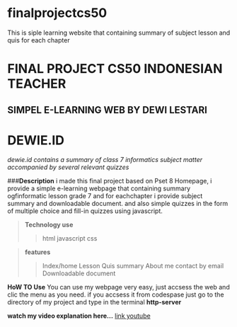 # finalprojectcs50
This is siple learning website that containing summary of subject lesson and quis for each chapter
# FINAL PROJECT CS50 INDONESIAN TEACHER
## SIMPEL E-LEARNING WEB BY DEWI LESTARI

# **DEWIE.ID**

*dewie.id contains a summary of class 7 informatics subject matter accompanied by several relevant quizzes*

###**Description**
i made this final project based on Pset 8 Homepage, i provide a simple e-learning webpage that
containing summary ogfinformatic lesson grade 7 and for eachchapter i provide subject summary and downloadable document. and also simple quizzes in the form of multiple choice and fill-in quizzes using javascript.

>**Technology use**
>>html
>>javascript
>>css

>**features**
>>Index/home
>>Lesson
>>Quis
>>summary
>>About me
>>contact by email
>>Downloadable document


**HoW TO Use**
You can use my webpage very easy, just accsess the web and clic the menu as you need.
if you accsess it from codespase just go  to the directory of my project and type in the terminal **http-server**

**watch my video explanation here...**
[link youtube](https://youtu.be/cvR7MqaO2nM)

